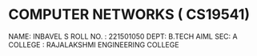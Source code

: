 # COMPUTER NETWORKS ( CS19541) 
NAME: INBAVEL S 
ROLL NO. : 221501050
DEPT: B.TECH AIML
SEC: A 
COLLEGE : RAJALAKSHMI ENGINEERING COLLEGE
